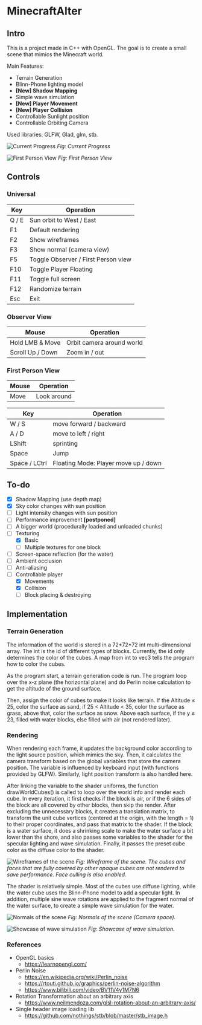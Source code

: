 # MinecraftAlter

## Intro
This is a project made in C++ with OpenGL. The goal is to create a small scene that mimics the Minecraft world.

Main Features:
-	Terrain Generation
-	Blinn-Phone lighting model
- **[New] Shadow Mapping**
-	Simple wave simulation
- **[New] Player Movement**
- **[New] Player Collision**
-	Controllable Sunlight position
-	Controllable Orbiting Camera

Used libraries: GLFW, Glad, glm, stb.

![Current Progress](./images/230107.png?raw=true)
*Fig: Current Progress*

![First Person View](./images/230107_fpv.png?raw=true)
*Fig: First Person View*

## Controls

### Universal

| Key | Operation |
| --- | --- |
| Q / E | Sun orbit to West / East |
| F1 | Default rendering |
| F2 | Show wireframes |
| F3 | Show normal (camera view) |
| F5 | Toggle Observer / First Person view |
| F10 | Toggle Player Floating |
| F11 | Toggle full screen |
| F12 | Randomize terrain |
| Esc | Exit |

### Observer View

| Mouse | Operation |
| ----- | --- |
| Hold LMB & Move | Orbit camera around world |
| Scroll Up / Down | Zoom in / out |

### First Person View

| Mouse | Operation |
| ----- | --- |
| Move | Look around |

| Key | Operation |
| --- | --- |
| W / S | move forward / backward |
| A / D | move to left / right |
| LShift | sprinting |
| Space | Jump |
| Space / LCtrl | Floating Mode: Player move up / down |

## To-do

- [x] Shadow Mapping (use depth map)
- [x] Sky color changes with sun position
- [ ] Light intensity changes with sun position
- [ ] Performance improvement **[postponed]**
- [ ] A bigger world (procedurally loaded and unloaded chunks)
- [ ] Texturing
  - [x] Basic
  - [ ] Multiple textures for one block
- [ ] Screen-space reflection (for the water)
- [ ] Ambient occlusion
- [ ] Anti-aliasing
- [ ] Controllable player
  - [x] Movements
  - [x] Collision
  - [ ] Block placing & destroying

## Implementation

### Terrain Generation

The information of the world is stored in a 72\*72\*72 int multi-dimensional array. The int is the id of different types of blocks. Currently, the id only determines the color of the cubes. A map from int to vec3 tells the program how to color the cubes.

As the program start, a terrain generation code is run. The program loop over the x-z plane (the horizontal plane) and do Perlin noise calculation to get the altitude of the ground surface. 

Then, assign the color of cubes to make it looks like terrain. If the Altitude ≤ 25, color the surface as sand, if 25 < Altitude < 35, color the surface as grass, above that, color the surface as snow. Above each surface, if the y ≤ 23, filled with water blocks, else filled with air (not rendered later).

### Rendering

When rendering each frame, it updates the background color according to the light source position, which mimics the sky. Then, it calculates the camera transform based on the global variables that store the camera position. The variable is influenced by keyboard input (with functions provided by GLFW). Similarly, light position transform is also handled here.

After linking the variable to the shader uniforms, the function drawWorldCubes() is called to loop over the world info and render each cube. In every iteration, it first checks if the block is air, or if the 6 sides of the block are all covered by other blocks, then skip the render. After excluding the unnecessary blocks, it creates a translation matrix, to transform the unit cube vertices (centered at the origin, with the length = 1) to their proper coordinates, and pass that matrix to the shader. If the block is a water surface, it does a shrinking scale to make the water surface a bit lower than the shore, and also passes some variables to the shader for the specular lighting and wave simulation. Finally, it passes the preset cube color as the diffuse color to the shader.

![Wireframes of the scene](./images/221221_wireframes.png?raw=true)
*Fig: Wireframe of the scene. The cubes and faces that are fully covered by other opaque cubes are not rendered to save performance. Face culling is also enabled.*

The shader is relatively simple. Most of the cubes use diffuse lighting, while the water cube uses the Blinn-Phone model to add a specular light. In addition, multiple sine wave rotations are applied to the fragment normal of the water surface, to create a simple wave simulation for the water.

![Normals of the scene](./images/221221_normals.png?raw=true)
*Fig: Normals of the scene (Camera space).*

![Showcase of wave simulation](./images/221221_waves.png?raw=true)
*Fig: Showcase of wave simulation.*

### References

- OpenGL basics
  - https://learnopengl.com/
- Perlin Noise
  - https://en.wikipedia.org/wiki/Perlin_noise
  - https://rtouti.github.io/graphics/perlin-noise-algorithm
  - https://www.bilibili.com/video/BV11V4y1M7N6
- Rotation Transformation about an arbitrary axis
  - https://www.neilmendoza.com/glsl-rotation-about-an-arbitrary-axis/
- Single header image loading lib
  - https://github.com/nothings/stb/blob/master/stb_image.h
